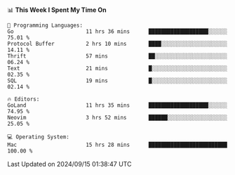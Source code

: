 <!--START_SECTION:waka-->
📊 **This Week I Spent My Time On** 

```text
💬 Programming Languages: 
Go                       11 hrs 36 mins      ███████████████████░░░░░░   75.01 % 
Protocol Buffer          2 hrs 10 mins       ████░░░░░░░░░░░░░░░░░░░░░   14.11 % 
Thrift                   57 mins             ██░░░░░░░░░░░░░░░░░░░░░░░   06.24 % 
Text                     21 mins             █░░░░░░░░░░░░░░░░░░░░░░░░   02.35 % 
SQL                      19 mins             █░░░░░░░░░░░░░░░░░░░░░░░░   02.14 % 

🔥 Editors: 
GoLand                   11 hrs 35 mins      ███████████████████░░░░░░   74.95 % 
Neovim                   3 hrs 52 mins       ██████░░░░░░░░░░░░░░░░░░░   25.05 % 

💻 Operating System: 
Mac                      15 hrs 28 mins      █████████████████████████   100.00 % 
```


 Last Updated on 2024/09/15 01:38:47 UTC
<!--END_SECTION:waka-->
